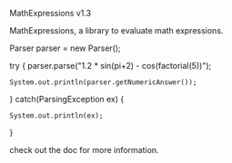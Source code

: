 ﻿MathExpressions v1.3

		

MathExpressions, a library to evaluate math expressions.



Parser parser = new Parser(); 


try { 
	parser.parse("1.2 * sin(pi+2) - cos(factorial(5))"); 

	System.out.println(parser.getNumericAnswer());

} catch(ParsingException ex) { 

	System.out.println(ex); 

}


check out the doc for more information.